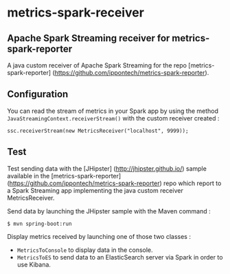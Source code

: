 metrics-spark-receiver
=============

## Apache Spark Streaming receiver for metrics-spark-reporter 

A java custom receiver of Apache Spark Streaming
for the repo [metrics-spark-reporter] (https://github.com/ippontech/metrics-spark-reporter).

## Configuration

You can read the stream of metrics in your Spark app 
by using the method `JavaStreamingContext.receiverStream()` with the custom receiver created :
```
ssc.receiverStream(new MetricsReceiver("localhost", 9999));
```

## Test

Test sending data with the [JHipster] (http://jhipster.github.io/) sample
available in the [metrics-spark-reporter] (https://github.com/ippontech/metrics-spark-reporter) repo
which report to a Spark Streaming app implementing the java custom receiver MetricsReceiver.

Send data by launching the JHipster sample with the Maven command :
```
$ mvn spring-boot:run
```

Display metrics received by launching one of those two classes :
* `MetricsToConsole` to display data in the console.
* `MetricsToES` to send data to an ElasticSearch server via Spark in order to use Kibana.
